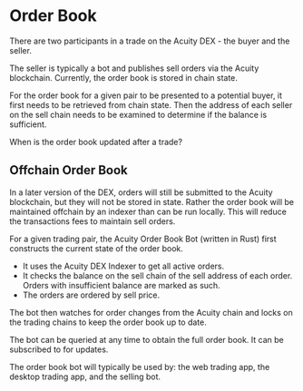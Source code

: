 # Order Book

There are two participants in a trade on the Acuity DEX - the buyer and the seller.

The seller is typically a bot and publishes sell orders via the Acuity blockchain. Currently, the order book is stored in chain state.

For the order book for a given pair to be presented to a potential buyer, it first needs to be retrieved from chain state. Then the address of each seller on the sell chain needs to be examined to determine if the balance is sufficient.

When is the order book updated after a trade?

## Offchain Order Book

In a later version of the DEX, orders will still be submitted to the Acuity blockchain, but they will not be stored in state. Rather the order book will be maintained offchain by an indexer than can be run locally. This will reduce the transactions fees to maintain sell orders.

For a given trading pair, the Acuity Order Book Bot (written in Rust) first constructs the current state of the order book.

* It uses the Acuity DEX Indexer to get all active orders.
* It checks the balance on the sell chain of the sell address of each order. Orders with insufficient balance are marked as such.
* The orders are ordered by sell price.

The bot then watches for order changes from the Acuity chain and locks on the trading chains to keep the order book up to date.

The bot can be queried at any time to obtain the full order book. It can be subscribed to for updates.

The order book bot will typically be used by: the web trading app, the desktop trading app, and the selling bot.
